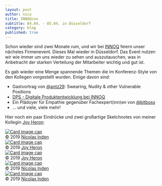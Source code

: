 ```yaml
---
layout: post
author: nico
title: INNOQcon
subtitle: 04.04. - 05.04. in Düsseldorf
category: blog
published: true
---
```

Schon wieder sind zwei Monate rum, und wir bei [INNOQ](https://www.innoq.com) feiern unser nächstes Firmenevent. Dieses Mal wieder in Düsseldorf. Das Event nutzen wir wie immer um uns wieder zu sehen und auszutauschen, was in Anbetracht der starken Verteilung der Mitarbeiter wichtig und gut ist.

Es gab wieder eine Menge spannende Themen die im Konferenz-Style von den Kollegen vorgestellt wurden. Einige davon sind:

* Gastvortrag von [@antz29](https://twitter.com/antz29): Swearing, Nudity & other Vulnerable Positions
* [DPS - Digitale Produktentwicklung bei INNOQ](https://www.innoq.com/de/topics/Produktentwicklung/)
* Ein Plädoyer für Empathie gegenüber Fachexpert(inn)en von [@bitboss](https://twitter.com/bitboss)
* ... und viele, viele mehr!

Hier noch ein paar Eindrücke und zwei großartige Sketchnotes von meiner Kollegin [Joy Heron](https://joyheron.com):

<div class="row">
  <div class="col-sm-4 mb-4">
    <div class="card">
      <a href="{{ '/assets/images/innoq-con/img1.jpg' | absolute_url }}">
      <img class="card-img-top" src="{{ '/assets/images/innoq-con/img1.jpg' | absolute_url }}" alt="Card image cap">
      </a>
      <div class="card-footer text-muted">
        &copy; 2019 <a href="http://blog.smashnet.de/authors/nico.html">Nicolas Inden</a>
      </div>
    </div>
  </div>

  <div class="col-sm-4 mb-4">
    <div class="card">
      <a href="{{ '/assets/images/innoq-con/img2.jpg' | absolute_url }}">
      <img class="card-img-top" src="{{ '/assets/images/innoq-con/img2.jpg' | absolute_url }}" alt="Card image cap">
      </a>
      <div class="card-footer text-muted">
        &copy; 2019 <a href="https://joyheron.com">Joy Heron</a>
      </div>
    </div>
  </div>

  <div class="col-sm-4 mb-4">
    <div class="card">
      <a href="{{ '/assets/images/innoq-con/img3.jpg' | absolute_url }}">
      <img class="card-img-top" src="{{ '/assets/images/innoq-con/img3.jpg' | absolute_url }}" alt="Card image cap">
      </a>
      <div class="card-footer text-muted">
        &copy; 2019 <a href="https://joyheron.com">Joy Heron</a>
      </div>
    </div>
  </div>
</div>

<div class="row">
  <div class="col-sm-4 mb-4">
    <div class="card">
      <a href="{{ '/assets/images/innoq-con/img4.jpg' | absolute_url }}">
      <img class="card-img-top" src="{{ '/assets/images/innoq-con/img4.jpg' | absolute_url }}" alt="Card image cap">
      </a>
      <div class="card-footer text-muted">
        &copy; 2019 <a href="http://blog.smashnet.de/authors/nico.html">Nicolas Inden</a>
      </div>
    </div>
  </div>

  <div class="col-sm-4 mb-4">
    <div class="card">
      <a href="{{ '/assets/images/innoq-con/img5.jpg' | absolute_url }}">
      <img class="card-img-top" src="{{ '/assets/images/innoq-con/img5.jpg' | absolute_url }}" alt="Card image cap">
      </a>
      <div class="card-footer text-muted">
        &copy; 2019 <a href="http://blog.smashnet.de/authors/nico.html">Nicolas Inden</a>
      </div>
    </div>
  </div>
</div>

